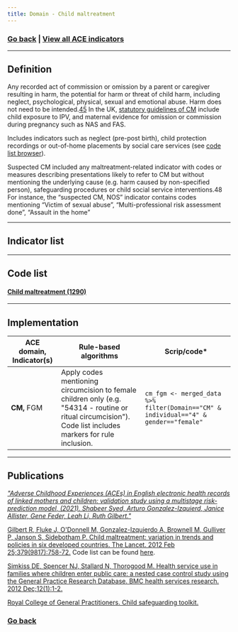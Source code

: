 ```yaml
---
title: Domain - Child maltreatment
---
```

### [Go back](https://shabeer-syed.github.io/ACEs/domains) | [View all ACE indicators](https://shabeer-syed.github.io/ACEs/indicatorsfinal) 
--------------------------------
## Definition

Any recorded act of commission or omission by a parent or caregiver resulting in harm, the potential for harm or threat of child harm, including neglect, psychological, physical, sexual and emotional abuse. Harm does not need to be intended.[45](https://www.thelancet.com/journals/lancet/article/PIIS0140-6736(08)61706-7/fulltext) In the UK, [statutory guidelines of CM](https://assets.publishing.service.gov.uk/government/uploads/system/uploads/attachment_data/file/942454/Working_together_to_safeguard_children_inter_agency_guidance.pdf) include child exposure to IPV, and maternal evidence for omission or commission during pregnancy such as NAS and FAS.

Includes indicators such as neglect (pre-post birth), child protection recordings or out-of-home placements by social care services (see [code list browser](https://acesinehrs.com/codelist)).

Suspected CM included any maltreatment-related indicator with codes or measures describing presentations likely to refer to CM but without mentioning the underlying cause (e.g. harm caused by non-specified person), safeguarding procedures or child social service interventions.48 For instance, the “suspected CM, NOS” indicator contains codes mentioning “Victim of sexual abuse”, “Multi-professional risk assessment done”, “Assault in the home”

--------------------------------
## Indicator list
 
<div class="flourish-embed flourish-table" data-src="visualisation/9799589"><script src="https://public.flourish.studio/resources/embed.js"></script></div>

--------------------------------
## Code list

#### [Child maltreatment (1290)](https://raw.githubusercontent.com/shabeer-syed/ACEs/code-lists/CM_ACEs.txt)

--------------------------------
## Implementation

 | ACE domain, Indicator(s) |  Rule-based algorithms | Scrip/code* |
 | --- | --- | --- | 
 | **CM,** FGM | Apply codes mentioning circumcision to female children only (e.g. "54314 - routine or ritual circumcision"). Code list includes markers for rule inclusion. | `cm_fgm <- merged_data %>% filter(Domain=="CM" & individual=="4" & gender=="female"` | 

--------------------------------
## Publications

[*"Adverse Childhood Experiences (ACEs) in English electronic health records of linked mothers and children: validation study using a multistage risk-prediction model, (2021). Shabeer Syed, Arturo Gonzalez-Izquierd, Janice Allister, Gene Feder, Leah Li, Ruth Gilbert."*](https://papers.ssrn.com/sol3/papers.cfm?abstract_id=3937569) 

[Gilbert R, Fluke J, O'Donnell M, Gonzalez-Izquierdo A, Brownell M, Gulliver P, Janson S, Sidebotham P. Child maltreatment: variation in trends and policies in six developed countries. The Lancet. 2012 Feb 25;379(9817):758-72.](https://www.sciencedirect.com/science/article/pii/S0140673611610878) Code list can be found [here](https://ars.els-cdn.com/content/image/1-s2.0-S0140673611610878-mmc1.pdf).

[Simkiss DE, Spencer NJ, Stallard N, Thorogood M. Health service use in families where children enter public care: a nested case control study using the General Practice Research Database. BMC health services research. 2012 Dec;12(1):1-2.](https://link.springer.com/article/10.1186/1472-6963-12-65)

[Royal College of General Practitioners. Child safeguarding toolkit.](https://elearning.rcgp.org.uk/mod/book/view.php?id=12531)



### [Go back](https://shabeer-syed.github.io/ACEs/domains)

<script src="http://code.jquery.com/jquery-1.4.2.min.js"></script> <script> var x = document.getElementsByClassName("site-footer-credits"); setTimeout(() => { x[0].remove(); }, 10); </script>